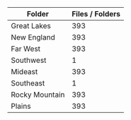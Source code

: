 | Folder         |   Files / Folders |
|----------------|-------------------|
| Great Lakes    |               393 |
| New England    |               393 |
| Far West       |               393 |
| Southwest      |                 1 |
| Mideast        |               393 |
| Southeast      |                 1 |
| Rocky Mountain |               393 |
| Plains         |               393 |